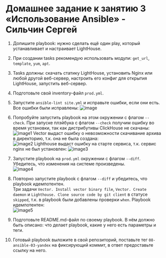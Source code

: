 # Домашнее задание к занятию 3 «Использование Ansible» - Сильчин Сергей

1. Допишите playbook: нужно сделать ещё один play, который устанавливает и настраивает LightHouse.  
2. При создании tasks рекомендую использовать модули: `get_url`, `template`, `yum`, `apt`.  
3. Tasks должны: скачать статику LightHouse, установить Nginx или любой другой веб-сервер, настроить его конфиг для открытия LightHouse, запустить веб-сервер.  
4. Подготовьте свой inventory-файл `prod.yml`.
   
6. Запустите `ansible-lint site.yml` и исправьте ошибки, если они есть.
   Все ошибки были исправлены:
   ![image](https://github.com/user-attachments/assets/7e64e889-4c90-4b19-b327-eb965f453323)  

7. Попробуйте запустить playbook на этом окружении с флагом `--check`.
   При запуске плэйбука с флагом `--check` получим ошибку во время установки, так как дистрибутивы ClickHouse не скачаны:  
   ![image1](https://github.com/user-attachments/assets/bb352ef8-6018-4ba2-9fb2-8eb1922996d5)
   Vector выдаст ошибку о невозможности скачивание архива в директорию, т.к. она не была создана:  
   ![image2](https://github.com/user-attachments/assets/163897e4-901a-43de-bf2d-03b0e8f117f3)
   Lighthouse выдаст ошибку на старте сервиса, т.к. сервис nginx не был установлен:
   ![image3](https://github.com/user-attachments/assets/289a8f4e-ddf2-45ea-8ac9-310d879d75eb)

8. Запустите playbook на `prod.yml` окружении с флагом `--diff`. Убедитесь, что изменения на системе произведены.  
   ![image4](https://github.com/user-attachments/assets/bcc61283-0350-444c-b140-bffd4cff0e0e)

9. Повторно запустите playbook с флагом `--diff` и убедитесь, что playbook идемпотентен.  
   Три задачи `Vector. Install vector binary file`, `Vector. Create daemon` и `Lighthouse. Clone source code by git client` в статусе `skipped`, т.к. в playbook были добавлены проверки `when`. Playbook идемпотентен:  
   ![image5](https://github.com/user-attachments/assets/29e490f6-3880-47d3-81d9-8ba211ea426b)

11. Подготовьте README.md-файл по своему playbook. В нём должно быть описано: что делает playbook, какие у него есть параметры и теги.  
12. Готовый playbook выложите в свой репозиторий, поставьте тег `08-ansible-03-yandex` на фиксирующий коммит, в ответ предоставьте ссылку на него.  
